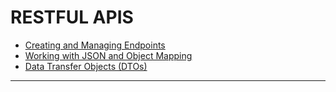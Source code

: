 # RESTFUL APIS
- [Creating and Managing Endpoints](endpointspring.md)
- [Working with JSON and Object Mapping](jsonobjectmaping.md)
- [Data Transfer Objects (DTOs)](dtospring.md)
- - - 
